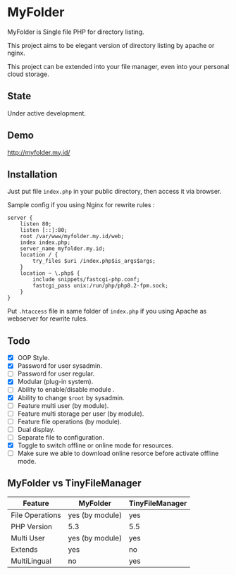 # MyFolder

MyFolder is Single file PHP for directory listing.

This project aims to be elegant version of directory listing by apache or nginx.

This project can be extended into your file manager, even into your personal cloud storage.

## State

Under active development.

## Demo

http://myfolder.my.id/

## Installation

Just put file `index.php` in your public directory, then access it via browser.

Sample config if you using Nginx for rewrite rules :

```
server {
    listen 80;
    listen [::]:80;
    root /var/www/myfolder.my.id/web;
    index index.php;
    server_name myfolder.my.id;
    location / {
        try_files $uri /index.php$is_args$args;
    }
    location ~ \.php$ {
        include snippets/fastcgi-php.conf;
        fastcgi_pass unix:/run/php/php8.2-fpm.sock;
    }
}
```

Put `.htaccess` file in same folder of `index.php` if you using Apache as webserver for rewrite rules.

## Todo
- [x] OOP Style.
- [x] Password for user sysadmin.
- [ ] Password for user regular.
- [x] Modular (plug-in system).
- [ ] Ability to enable/disable module .
- [x] Ability to change `$root` by sysadmin.
- [ ] Feature multi user (by module).
- [ ] Feature multi storage per user (by module).
- [ ] Feature file operations (by module).
- [ ] Dual display.
- [ ] Separate file to configuration.
- [x] Toggle to switch offline or online mode for resources.
- [ ] Make sure we able to download online resorce before activate offline mode.

## MyFolder vs TinyFileManager

| Feature         | MyFolder        | TinyFileManager |
|-----------------|-----------------|-----------------|
| File Operations | yes (by module) | yes             |
| PHP Version     | 5.3             | 5.5             |
| Multi User      | yes (by module) | yes             |
| Extends         | yes             | no              |
| MultiLingual    | no              | yes             |
